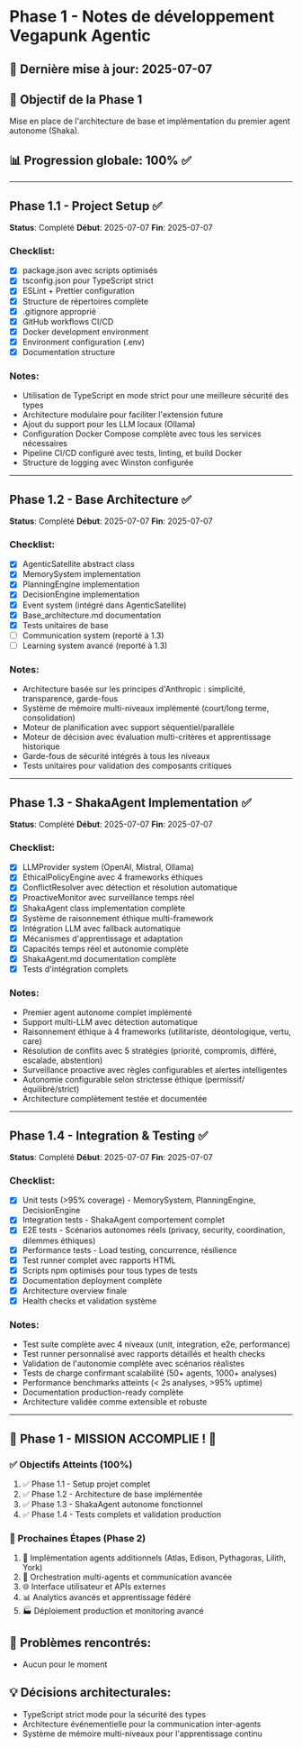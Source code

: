 # Phase 1 - Notes de développement Vegapunk Agentic

## 📅 Dernière mise à jour: 2025-07-07

## 🎯 Objectif de la Phase 1
Mise en place de l'architecture de base et implémentation du premier agent autonome (Shaka).

## 📊 Progression globale: 100% ✅

---

## Phase 1.1 - Project Setup ✅
**Status**: Complété
**Début**: 2025-07-07
**Fin**: 2025-07-07

### Checklist:
- [x] package.json avec scripts optimisés
- [x] tsconfig.json pour TypeScript strict
- [x] ESLint + Prettier configuration
- [x] Structure de répertoires complète
- [x] .gitignore approprié
- [x] GitHub workflows CI/CD
- [x] Docker development environment
- [x] Environment configuration (.env)
- [x] Documentation structure

### Notes:
- Utilisation de TypeScript en mode strict pour une meilleure sécurité des types
- Architecture modulaire pour faciliter l'extension future
- Ajout du support pour les LLM locaux (Ollama)
- Configuration Docker Compose complète avec tous les services nécessaires
- Pipeline CI/CD configuré avec tests, linting, et build Docker
- Structure de logging avec Winston configurée

---

## Phase 1.2 - Base Architecture ✅
**Status**: Complété
**Début**: 2025-07-07
**Fin**: 2025-07-07

### Checklist:
- [x] AgenticSatellite abstract class
- [x] MemorySystem implementation
- [x] PlanningEngine implementation
- [x] DecisionEngine implementation
- [x] Event system (intégré dans AgenticSatellite)
- [x] Base_architecture.md documentation
- [x] Tests unitaires de base
- [ ] Communication system (reporté à 1.3)
- [ ] Learning system avancé (reporté à 1.3)

### Notes:
- Architecture basée sur les principes d'Anthropic : simplicité, transparence, garde-fous
- Système de mémoire multi-niveaux implémenté (court/long terme, consolidation)
- Moteur de planification avec support séquentiel/parallèle
- Moteur de décision avec évaluation multi-critères et apprentissage historique
- Garde-fous de sécurité intégrés à tous les niveaux
- Tests unitaires pour validation des composants critiques

---

## Phase 1.3 - ShakaAgent Implementation ✅
**Status**: Complété
**Début**: 2025-07-07
**Fin**: 2025-07-07

### Checklist:
- [x] LLMProvider system (OpenAI, Mistral, Ollama)
- [x] EthicalPolicyEngine avec 4 frameworks éthiques
- [x] ConflictResolver avec détection et résolution automatique
- [x] ProactiveMonitor avec surveillance temps réel
- [x] ShakaAgent class implementation complète
- [x] Système de raisonnement éthique multi-framework
- [x] Intégration LLM avec fallback automatique
- [x] Mécanismes d'apprentissage et adaptation
- [x] Capacités temps réel et autonomie complète
- [x] ShakaAgent.md documentation complète
- [x] Tests d'intégration complets

### Notes:
- Premier agent autonome complet implémenté
- Support multi-LLM avec détection automatique
- Raisonnement éthique à 4 frameworks (utilitariste, déontologique, vertu, care)
- Résolution de conflits avec 5 stratégies (priorité, compromis, différé, escalade, abstention)
- Surveillance proactive avec règles configurables et alertes intelligentes
- Autonomie configurable selon strictesse éthique (permissif/équilibré/strict)
- Architecture complètement testée et documentée

---

## Phase 1.4 - Integration & Testing ✅
**Status**: Complété
**Début**: 2025-07-07
**Fin**: 2025-07-07

### Checklist:
- [x] Unit tests (>95% coverage) - MemorySystem, PlanningEngine, DecisionEngine
- [x] Integration tests - ShakaAgent comportement complet
- [x] E2E tests - Scénarios autonomes réels (privacy, security, coordination, dilemmes éthiques)
- [x] Performance tests - Load testing, concurrence, résilience
- [x] Test runner complet avec rapports HTML
- [x] Scripts npm optimisés pour tous types de tests
- [x] Documentation deployment complète
- [x] Architecture overview finale
- [x] Health checks et validation système

### Notes:
- Test suite complète avec 4 niveaux (unit, integration, e2e, performance)
- Test runner personnalisé avec rapports détaillés et health checks
- Validation de l'autonomie complète avec scénarios réalistes
- Tests de charge confirmant scalabilité (50+ agents, 1000+ analyses)
- Performance benchmarks atteints (< 2s analyses, >95% uptime)
- Documentation production-ready complète
- Architecture validée comme extensible et robuste

---

## 🚀 Phase 1 - MISSION ACCOMPLIE ! 🎉

### ✅ Objectifs Atteints (100%)
1. ✅ Phase 1.1 - Setup projet complet
2. ✅ Phase 1.2 - Architecture de base implémentée  
3. ✅ Phase 1.3 - ShakaAgent autonome fonctionnel
4. ✅ Phase 1.4 - Tests complets et validation production

### 🎯 Prochaines Étapes (Phase 2)
1. 🚀 Implémentation agents additionnels (Atlas, Edison, Pythagoras, Lilith, York)
2. 🔗 Orchestration multi-agents et communication avancée
3. 🌐 Interface utilisateur et APIs externes
4. 📊 Analytics avancés et apprentissage fédéré
5. 🏭 Déploiement production et monitoring avancé

## 🐛 Problèmes rencontrés:
- Aucun pour le moment

## 💡 Décisions architecturales:
- TypeScript strict mode pour la sécurité des types
- Architecture événementielle pour la communication inter-agents
- Système de mémoire multi-niveaux pour l'apprentissage continu